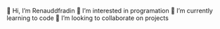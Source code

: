 👋 Hi, I’m Renauddfradin
👀 I’m interested in programation
🌱 I’m currently learning to code
💞️ I’m looking to collaborate on projects
